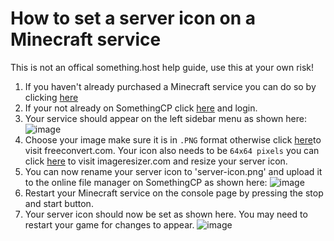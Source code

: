 # How to set a server icon on a Minecraft service

This is not an offical something.host help guide, use this at your own risk!

1. If you haven't already purchased a Minecraft service you can do so by clicking [here](https://something.host/en/products/minecraft/)
2. If your not already on SomethingCP click [here](https://cp.something.host) and login.
4. Your service should appear on the left sidebar menu as shown here: ![image](https://my-nan-has.zero-ping.cloud/YWXl)
5. Choose your image make sure it is in `.PNG` format otherwise click [here](https://www.freeconvert.com/png-converter)to visit freeconvert.com. Your icon also needs to be `64x64 pixels` you can click [here](https://imageresizer.com) to visit imageresizer.com and resize your server icon.
7. You can now rename your server icon to 'server-icon.png' and upload it to the online file manager on SomethingCP as shown here: ![image](https://my-nan-has.zero-ping.cloud/vscI)
8. Restart your Minecraft service on the console page by pressing the stop and start button.
9. Your server icon should now be set as shown here. You may need to restart your game for changes to appear. ![image](https://my-nan-has.zero-ping.cloud/B68U)
